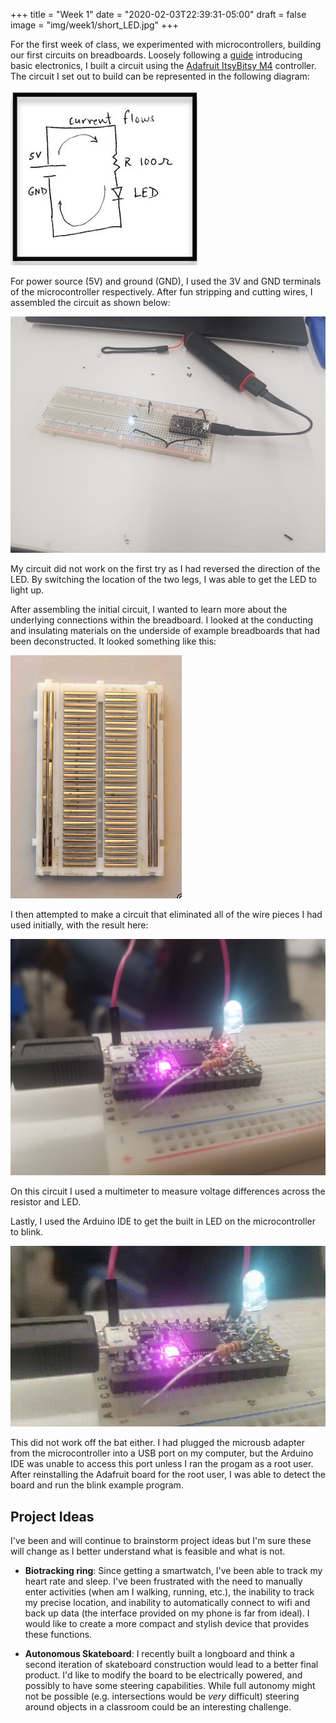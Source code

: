 +++
title = "Week 1"
date = "2020-02-03T22:39:31-05:00"
draft = false
image = "img/week1/short_LED.jpg"
+++

For the first week of class, we experimented with microcontrollers, building our
first circuits on breadboards. Loosely following a
[guide](https://roberthart56.github.io/SCFAB/SC_lab/Electronics/electronic_basics.html)
introducing basic electronics, I built a circuit using the [Adafruit ItsyBitsy
M4](https://www.adafruit.com/product/3800) controller. The circuit I set out to
build can be represented in the following diagram:

![Circuit Diagram](/img/week1/diagram.jpg)

For power source (5V) and ground (GND), I used the 3V and GND terminals of the
microcontroller respectively. After fun stripping and cutting wires, I assembled
the circuit as shown below:

![Basic LED](/img/week1/basic_LED.jpg)

My circuit did not work on the first try as I had reversed the direction of the
LED. By switching the location of the two legs, I was able to get the LED to
light up.

After assembling the initial circuit, I wanted to learn more about the
underlying connections within the breadboard. I looked at the conducting and
insulating materials on the underside of example breadboards that had been
deconstructed. It looked something like this:

![Breadboard Back](/img/week1/breadboard.jpg)

I then attempted to make a circuit that eliminated all of the wire pieces I had
used initially, with the result here:

![Short LED](/img/week1/short_LED.jpg)

On this circuit I used a multimeter to measure voltage differences across the
resistor and LED.

Lastly, I used the Arduino IDE to get the built in LED on the microcontroller to
blink.

![Blink](/img/week1/blink.gif)

This did not work off the bat either. I had plugged the microusb adapter from
the microcontroller into a USB port on my computer, but the Arduino IDE was
unable to access this port unless I ran the progam as a root user. After
reinstalling the Adafruit board for the root user, I was able to detect the
board and run the blink example program.

## Project Ideas

I've been and will continue to brainstorm project ideas but I'm sure these will
change as I better understand what is feasible and what is not.

- __Biotracking ring__: Since getting a smartwatch, I've been able to track my
  heart rate and sleep. I've been frustrated with the need to manually enter
  activities (when am I walking, running, etc.), the inability to track my
  precise location, and inability to automatically connect to wifi and back up
  data (the interface provided on my phone is far from ideal). I would like to
  create a more compact and stylish device that provides these functions.

- __Autonomous Skateboard__: I recently built a longboard and think a second
  iteration of skateboard construction would lead to a better final product. I'd
  like to modify the board to be electrically powered, and possibly to have some
  steering capabilities. While full autonomy might not be possible (e.g.
  intersections would be _very_ difficult) steering around objects in a
  classroom could be an interesting challenge.
